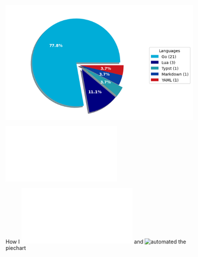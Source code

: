 ![Weekly Commit Distribution Per Language](./commit_distribution.png?beep-boop-21)

![Resume / CV](./cv-master.pdf)

How I ![created](./analyze_contributions.py) and ![automated](./.github/workflows/weekly_contributions.yml) the piechart
